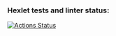 ### Hexlet tests and linter status:
[![Actions Status](https://github.com/odmincld/frontend-project-44/actions/workflows/hexlet-check.yml/badge.svg)](https://github.com/odmincld/frontend-project-44/actions)